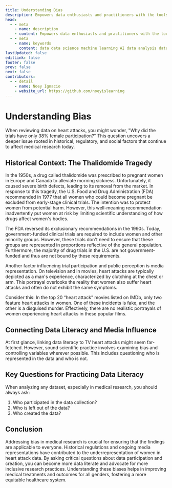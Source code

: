 ```yaml
---
title: Understanding Bias
description: Empowers data enthusiasts and practitioners with the tools and knowledge to unlock the potential of data.
head:
  - - meta
    - name: description
    - content: Empowers data enthusiasts and practitioners with the tools and knowledge to unlock the potential of data.
  - - meta
    - name: keywords
      content: data data science machine learning AI data analysis data-driven data enthusiasts data practitioners
lastUpdated: false
editLink: false
footer: false
prev: false
next: false
contributors:
  - - detail
    - name: Noey Ignacio
    - website_url: https://github.com/noeyislearning
---
```


# Understanding Bias

When reviewing data on heart attacks, you might wonder, "Why did the trials have only 38% female participation?" This question uncovers a deeper issue rooted in historical, regulatory, and social factors that continue to affect medical research today.

## Historical Context: The Thalidomide Tragedy

In the 1950s, a drug called thalidomide was prescribed to pregnant women in Europe and Canada to alleviate morning sickness. Unfortunately, it caused severe birth defects, leading to its removal from the market. In response to this tragedy, the U.S. Food and Drug Administration (FDA) recommended in 1977 that all women who could become pregnant be excluded from early-stage clinical trials. The intention was to protect women from potential harm. However, this well-meaning recommendation inadvertently put women at risk by limiting scientific understanding of how drugs affect women's bodies.

The FDA reversed its exclusionary recommendations in the 1990s. Today, government-funded clinical trials are required to include women and other minority groups. However, these trials don't need to ensure that these groups are represented in proportions reflective of the general population. Furthermore, the majority of drug trials in the U.S. are not government-funded and thus are not bound by these requirements.

Another factor influencing trial participation and public perception is media representation. On television and in movies, heart attacks are typically depicted as a man's experience, characterized by clutching at the chest or arm. This portrayal overlooks the reality that women also suffer heart attacks and often do not exhibit the same symptoms.

Consider this: In the top 20 “heart attack” movies listed on IMDb, only two feature heart attacks in women. One of these incidents is fake, and the other is a disguised murder. Effectively, there are no realistic portrayals of women experiencing heart attacks in these popular films.

## Connecting Data Literacy and Media Influence

At first glance, linking data literacy to TV heart attacks might seem far-fetched. However, sound scientific practice involves examining bias and controlling variables wherever possible. This includes questioning who is represented in the data and who is not.

## Key Questions for Practicing Data Literacy

When analyzing any dataset, especially in medical research, you should always ask:

1. Who participated in the data collection?
2. Who is left out of the data?
3. Who created the data?

## Conclusion

Addressing bias in medical research is crucial for ensuring that the findings are applicable to everyone. Historical regulations and ongoing media representations have contributed to the underrepresentation of women in heart attack data. By asking critical questions about data participation and creation, you can become more data literate and advocate for more inclusive research practices. Understanding these biases helps in improving medical treatments and outcomes for all genders, fostering a more equitable healthcare system.
